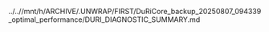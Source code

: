 ../..//mnt/h/ARCHIVE/.UNWRAP/FIRST/DuRiCore_backup_20250807_094339_optimal_performance/DURI_DIAGNOSTIC_SUMMARY.md